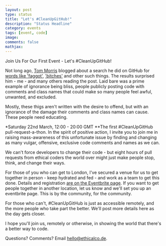 ```yaml
---
layout: post
type: status
title: "Let's #CleanUpGitHub!"
description: "Status Headline"
category: events
tags: [event, code]
image: 
comments: false
mathjax: 
---
```

Join Us For Our First Event - Let's #CleanUpGitHub!

Not long ago, [Tom Morris](http://tommorris.org/posts/8053) blogged about a search he did on GitHub for [words like 'faggot'](https://github.com/search?q=faggot&ref=searchresults&type=Code), ['bitches'](https://github.com/search?l=c&p=1&q=bitches&ref=searchresults&type=Code) and other such things. The results surprised him - me - and many others reading the post. Laid bare was a prime example of ignorance being bliss, people publicly posting code with comments and class names that could make so many people feel awful, unwanted, and excluded.

Mostly, these thigs aren't written with the desire to offend, but with an ignorance of the damage their comments and class names can cause. These people need educating.

*Saturday 22nd March, 12:00 - 20:00 GMT
**The first #CleanUpGitHub pull-request-a-thon.
In the spirit of positive action, I invite you to join me in raising mass-awareness of this unfortunate issue by finding and changing as many vulgar, offensive, exclusive code comments and names as we can.

We can't force developers to change their code - but eight hours of pull requests from ethical coders the world over might just make people stop, think, and change their ways.

For those of you who can get to London, I've secured a venue for us to get together in person - keep hydrated and fed - and work as a team to get this done. Details and registration [are on the Eventbrite page](http://). If you want to get people together in another location, let us know and we'll set you up an eventbrite page. This is by the community, for the community.

For those who can't, #CleanUpGitHub is just as accessible remotely, and the more people who take part the better. We'll post more details here as the day gets closer.

I hope you'll join us, remotely or otherwise, in showing the world that there's a better way to code.


Questions? Comments? Email [hello@ethicalco.de](mailto:hello@ethicalco.de). 
